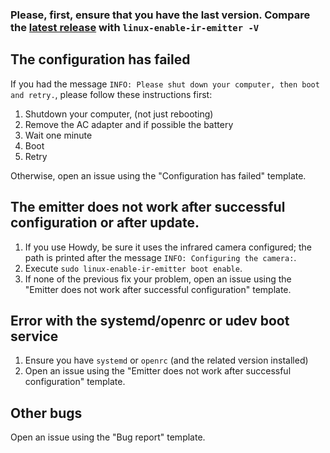 ### Please, first, ensure that you have the last version. Compare the [latest release](https://github.com/EmixamPP/linux-enable-ir-emitter/releases/latest) with `linux-enable-ir-emitter -V`

## The configuration has failed 
If you had the message `INFO: Please shut down your computer, then boot and retry.`, please follow these instructions first:
1. Shutdown your computer, (not just rebooting)
2. Remove the AC adapter and if possible the battery
3. Wait one minute
4. Boot
5. Retry

Otherwise, open an issue using the "Configuration has failed" template.

## The emitter does not work after successful configuration or after update.
1. If you use Howdy, be sure it uses the infrared camera configured; the path is printed after the message `INFO: Configuring the camera:`.
2. Execute `sudo linux-enable-ir-emitter boot enable`.
3. If none of the previous fix your problem, open an issue using the "Emitter does not work after successful configuration" template.

## Error with the systemd/openrc or udev boot service
1. Ensure you have `systemd` or `openrc` (and the related version installed)
2. Open an issue using the "Emitter does not work after successful configuration" template.

## Other bugs
Open an issue using the "Bug report" template.
